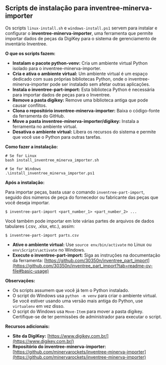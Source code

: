 ## Scripts de instalação para inventree-minerva-importer

Os scripts `linux-install.sh` e `windows-install.ps1` servem para instalar e configurar o **inventree-minerva-importer**, uma ferramenta que permite importar dados de peças da DigiKey para o sistema de gerenciamento de inventário Inventree.

**O que os scripts fazem:**

* **Instalam o pacote python-venv:** Cria um ambiente virtual Python isolado para o inventree-minerva-importer.
* **Cria e ativa o ambiente virtual:** Um ambiente virtual é um espaço dedicado com suas próprias bibliotecas Python, onde o inventree-minerva-importer pode ser instalado sem afetar outras aplicações.
* **Instala o inventree-part-import:** Esta biblioteca Python é necessária para importar dados de peças para o Inventree.
* **Remove a pasta digikey:** Remove uma biblioteca antiga que pode causar conflitos.
* **Clona o repositório inventree-minerva-importer:** Baixa o código-fonte da ferramenta do GitHub.
* **Move a pasta inventree-minerva-importer/digikey:** Instala a ferramenta no ambiente virtual.
* **Desativa o ambiente virtual:** Libera os recursos do sistema e permite que você use o Python para outras tarefas.

**Como fazer a instalação:**
```
# Se for Linux
bash install_inventree_minerva_importer.sh

# Se for Windows
.\install_inventree_minerva_importer.ps1
```

**Após a instalação:**

Para importar peças, basta usar o comando `inventree-part-import`, seguido dos números de peça do fornecedor ou fabricante das peças que você deseja importar.

```
$ inventree-part-import <part_number_1> <part_number_2> ...
```
Você também pode importar em lote várias partes de arquivos de dados tabulares (.csv, .xlsx, etc.), assim:
```
$ inventree-part-import parts.csv
```

* **Ative o ambiente virtual:** Use `source env/bin/activate` no Linux ou `env\Scripts\activate` no Windows.
* **Execute o inventree-part-import:** Siga as instruções na documentação da ferramenta: [https://github.com/30350n/inventree_part_import](https://github.com/30350n/inventree_part_import?tab=readme-ov-file#basic-usage)

**Observações:**

* Os scripts assumem que você já tem o Python instalado.
* O script do Windows usa `python -m venv` para criar o ambiente virtual. Se você estiver usando uma versão mais antiga do Python, use `virtualenv` em vez disso.
* O script do Windows usa `Move-Item` para mover a pasta digikey. Certifique-se de ter permissões de administrador para executar o script.

**Recursos adicionais:**

* **Site da DigiKey:** [https://www.digikey.com.br/](https://www.digikey.com.br/)
* **Repositório do inventree-minerva-importer:** [https://github.com/minervarockets/inventree-minerva-importer](https://github.com/minervarockets/inventree-minerva-importer)
